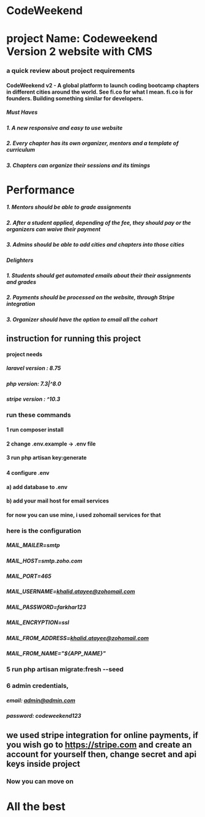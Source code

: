 # CodeWeekend
# project Name: Codeweekend Version 2 website with CMS

### a quick review about project requirements

#### CodeWeekend v2 - A global platform to launch coding bootcamp chapters in different cities around the world. See fi.co for what I mean. fi.co is for founders. Building something similar for developers.

##### Must Haves
##### 1. A new responsive and easy to use website
##### 2. Every chapter has its own organizer, mentors and a template of curriculum
##### 3. Chapters can organize their sessions and its timings
# Performance
##### 1. Mentors should be able to grade assignments
##### 2. After a student applied, depending of the fee, they should pay or the organizers can waive their payment
##### 3. Admins should be able to add cities and chapters into those cities
##### 
##### Delighters
##### 1. Students should get automated emails about their their assignments and grades
##### 2. Payments should be processed on the website, through Stripe integration
##### 3. Organizer should have the option to email all the cohort
#####





## instruction for running this project

#### project needs
##### laravel version : 8.75 
##### php version: 7.3|^8.0
##### stripe version : ^10.3


### run these commands
#### 1 run composer install
#### 2 change .env.example -> .env file
#### 3 run php artisan key:generate
###
#### 4 configure .env  
#### a) add database to .env
#### b) add your mail host for email services 
#### for now you can use mine, i used zohomail services for that
### here is the configuration

##### MAIL_MAILER=smtp
##### MAIL_HOST=smtp.zoho.com
##### MAIL_PORT=465
##### MAIL_USERNAME=khalid.atayee@zohomail.com
##### MAIL_PASSWORD=farkhar123
##### MAIL_ENCRYPTION=ssl
##### MAIL_FROM_ADDRESS=khalid.atayee@zohomail.com
##### MAIL_FROM_NAME="${APP_NAME}"
####
### 5 run php artisan migrate:fresh --seed
### 6 admin credentials,
##### email: admin@admin.com
##### password: codeweekend123
####


## we used stripe integration for online payments, if you wish go to https://stripe.com and create an account for yourself then, change secret and api keys inside project
### Now you can move on
# All the best



